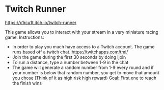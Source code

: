 # Twitch Runner 
https://c1rcu1t.itch.io/twitch-runner

This game allows you to interact with your stream in a very miniature racing game.
Instructions:
- In order to play you much have access to a Twitch account. The game runs based off a twitch chat.  https://twitchapps.com/tmi/
- Join the game during the first 30 seconds by doing !join <color> <sprite>
- To run a distance, type a number between 1-9 in the chat
- The game will generate a random number from 1-9 every round and if your number is below that random number, you get to move that amount you chose (Think of it as high risk high reward)
Goal: First one to reach the finish wins
